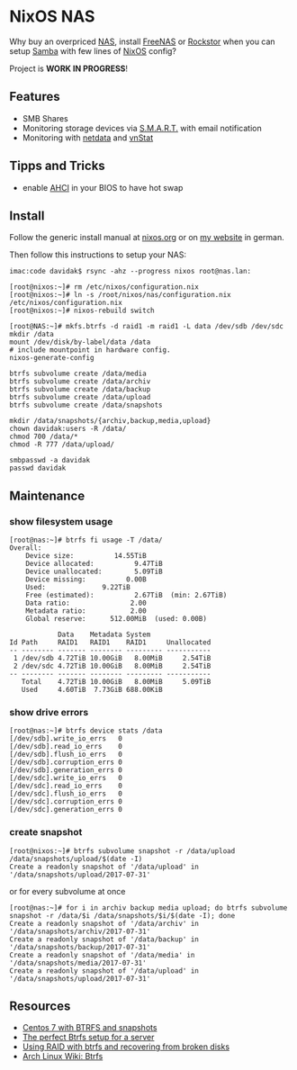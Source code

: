 NixOS NAS
=========

Why buy an overpriced [NAS](https://en.wikipedia.org/wiki/Network-attached_storage), install [FreeNAS](https://freenas.org/) or [Rockstor](http://rockstor.com/) when you can setup [Samba](https://www.samba.org/) with few lines of [NixOS](http://nixos.org/) config?

Project is **WORK IN PROGRESS**!

Features
--------

- SMB Shares
- Monitoring storage devices via [S.M.A.R.T.](https://en.wikipedia.org/wiki/S.M.A.R.T.) with email notification
- Monitoring with [netdata](https://my-netdata.io/) and [vnStat](http://humdi.net/vnstat/)

Tipps and Tricks
----------------

- enable [AHCI](https://en.wikipedia.org/wiki/Advanced_Host_Controller_Interface) in your BIOS to have hot swap

Install
-------

Follow the generic install manual at [nixos.org](http://nixos.org/nixos/manual/index.html#ch-installation) or on [my website](https://davidak.de/nixos-installation/) in german.

Then follow this instructions to setup your NAS:

```
imac:code davidak$ rsync -ahz --progress nixos root@nas.lan:

[root@nixos:~]# rm /etc/nixos/configuration.nix
[root@nixos:~]# ln -s /root/nixos/nas/configuration.nix /etc/nixos/configuration.nix
[root@nixos:~]# nixos-rebuild switch

[root@NAS:~]# mkfs.btrfs -d raid1 -m raid1 -L data /dev/sdb /dev/sdc
mkdir /data
mount /dev/disk/by-label/data /data
# include mountpoint in hardware config.
nixos-generate-config

btrfs subvolume create /data/media
btrfs subvolume create /data/archiv
btrfs subvolume create /data/backup
btrfs subvolume create /data/upload
btrfs subvolume create /data/snapshots

mkdir /data/snapshots/{archiv,backup,media,upload}
chown davidak:users -R /data/
chmod 700 /data/*
chmod -R 777 /data/upload/

smbpasswd -a davidak
passwd davidak
```

Maintenance
-----------

### show filesystem usage

    [root@nas:~]# btrfs fi usage -T /data/
    Overall:
        Device size:		  14.55TiB
        Device allocated:		   9.47TiB
        Device unallocated:		   5.09TiB
        Device missing:		     0.00B
        Used:			   9.22TiB
        Free (estimated):		   2.67TiB	(min: 2.67TiB)
        Data ratio:			      2.00
        Metadata ratio:		      2.00
        Global reserve:		 512.00MiB	(used: 0.00B)

                Data    Metadata System
    Id Path     RAID1   RAID1    RAID1     Unallocated
    -- -------- ------- -------- --------- -----------
     1 /dev/sdb 4.72TiB 10.00GiB   8.00MiB     2.54TiB
     2 /dev/sdc 4.72TiB 10.00GiB   8.00MiB     2.54TiB
    -- -------- ------- -------- --------- -----------
       Total    4.72TiB 10.00GiB   8.00MiB     5.09TiB
       Used     4.60TiB  7.73GiB 688.00KiB

### show drive errors

    [root@nas:~]# btrfs device stats /data
    [/dev/sdb].write_io_errs   0
    [/dev/sdb].read_io_errs    0
    [/dev/sdb].flush_io_errs   0
    [/dev/sdb].corruption_errs 0
    [/dev/sdb].generation_errs 0
    [/dev/sdc].write_io_errs   0
    [/dev/sdc].read_io_errs    0
    [/dev/sdc].flush_io_errs   0
    [/dev/sdc].corruption_errs 0
    [/dev/sdc].generation_errs 0

### create snapshot

    [root@nixos:~]# btrfs subvolume snapshot -r /data/upload /data/snapshots/upload/$(date -I)
    Create a readonly snapshot of '/data/upload' in '/data/snapshots/upload/2017-07-31'

or for every subvolume at once

    [root@nas:~]# for i in archiv backup media upload; do btrfs subvolume snapshot -r /data/$i /data/snapshots/$i/$(date -I); done
    Create a readonly snapshot of '/data/archiv' in '/data/snapshots/archiv/2017-07-31'
    Create a readonly snapshot of '/data/backup' in '/data/snapshots/backup/2017-07-31'
    Create a readonly snapshot of '/data/media' in '/data/snapshots/media/2017-07-31'
    Create a readonly snapshot of '/data/upload' in '/data/snapshots/upload/2017-07-31'

Resources
---------

- [Centos 7 with BTRFS and snapshots](https://www.mopar4life.com/btrfs-centos-samba/)
- [The perfect Btrfs setup for a server](https://seravo.fi/2016/perfect-btrfs-setup-for-a-server)
- [Using RAID with btrfs and recovering from broken disks](https://seravo.fi/2015/using-raid-btrfs-recovering-broken-disks)
- [Arch Linux Wiki: Btrfs](https://wiki.archlinux.org/index.php/Btrfs)
